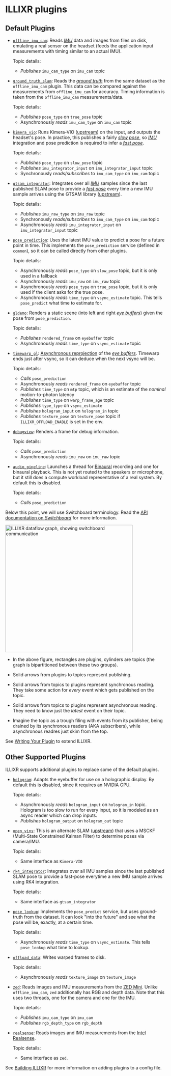 # ILLIXR plugins

## Default Plugins

-   [`offline_imu_cam`][2]:
    Reads [_IMU_][36] data and images from files on disk, emulating a real sensor on the headset
        (feeds the application input measurements with timing similar to an actual IMU).

    Topic details:

    -   *Publishes* `imu_cam_type` on `imu_cam` topic

-   [`ground_truth_slam`][3]:
    Reads the [_ground truth_][34] from the same dataset as the `offline_imu_cam` plugin.
    This data can be compared against the measurements from `offline_imu_cam` for accuracy.
    Timing information is taken from the `offline_imu_cam` measurements/data.

    Topic details:

    -   *Publishes* `pose_type` on `true_pose` topic
    -   Asynchronously *reads* `imu_cam_type` on `imu_cam` topic

-   [`kimera_vio`][10]:
    Runs Kimera-VIO ([upstream][1]) on the input, and outputs the headset's pose.
    In practice, this publishes a fairly [_slow pose_][37], so [_IMU_][36] integration
        and pose prediction is required to infer a [_fast pose_][37].

    Topic details:

    -   *Publishes* `pose_type` on `slow_pose` topic
    -   *Publishes* `imu_integrator_input` on `imu_integrator_input` topic
    -   Synchronously *reads*/*subscribes* to `imu_cam_type` on `imu_cam` topic

-   [`gtsam_integrator`][12]:
    Integrates over all [_IMU_][36] samples since the last published SLAM pose to provide a
        [_fast pose_][37] every time a new IMU sample arrives using
        the GTSAM library ([upstream][11]).

    Topic details:

    -   *Publishes* `imu_raw_type` on `imu_raw` topic
    -   Synchronously *reads/subscribes* to `imu_cam_type` on `imu_cam` topic
    -   Asynchronously *reads* `imu_integrator_input` on `imu_integrator_input` topic

-   [`pose_prediction`][17]:
    Uses the latest IMU value to predict a pose for a future point in time.
    This implements the `pose_prediction` service (defined in `common`), so it can be called directly from other plugins.

    Topic details:

    -   Asynchronously *reads* `pose_type` on `slow_pose` topic, but it is only used in a fallback
    -   Asynchronously *reads* `imu_raw` on `imu_raw` topic
    -   Asynchronously *reads* `pose_type` on `true_pose` topic, but it is only used if the client asks for the true pose.
    -   Asynchronously *reads* `time_type` on `vsync_estimate` topic.
        This tells `pose_predict` what time to estimate for.

-   [`gldemo`][5]:
    Renders a static scene (into left and right [_eye buffers_][34]) given the pose
        from `pose_prediction`.

    Topic details:

    -   *Publishes* `rendered_frame` on `eyebuffer` topic
    -   Asynchronously *reads* `time_type` on `vsync_estimate` topic

-   [`timewarp_gl`][6]:
    [Asynchronous reprojection][34] of the [_eye buffers_][34]. Timewarp ends just after vsync,
        so it can deduce when the next vsync will be.

    Topic details:

    -   *Calls* `pose_prediction`
    -   Asynchronously *reads* `rendered_frame` on `eyebuffer` topic
    -   *Publishes* `time_type` on `mtp` topic, which is an estimate of the _nominal_ motion-to-photon latency
    -   *Publishes* `time_type` on `warp_frame_age` topic
    -   *Publishes* `type_type` on `vsync_estimate`
    -   *Publishes* `hologram_input` on `hologram_in` topic
    -   *Publishes* `texture_pose` on `texture_pose` topic if `ILLIXR_OFFLOAD_ENABLE` is set in the env.

-   [`debugview`][7]: Renders a frame for debug information.

    Topic details:

    -   *Calls* `pose_prediction`
    -   Asynchronously *reads* `imu_raw` on `imu_raw` topic

-   [`audio_pipeline`][8]:
    Launches a thread for [Binaural][19] recording and one for binaural playback.
    This is not yet routed to the speakers or microphone, but it still does a compute workload representative of a real system.
    By default this is disabled.

    Topic details:

    -   *Calls* `pose_prediction`

Below this point, we will use Switchboard terminology.
Read the [API documentation on _Switchboard_][32] for more information.

<img
    src="../dataflow.png"
    alt ="ILLIXR dataflow graph, showing switchboard communication"
    style="width: 400px;"
/>

-   In the above figure, rectangles are plugins, cylinders are topics
        (the graph is bipartitioned between these two groups).

-   Solid arrows from plugins to topics represent publishing.

-   Solid arrows from topics to plugins represent synchronous reading.
    They take some action for _every_ event which gets published on the topic.

-   Solid arrows from topics to plugins represent asynchronous reading.
    They need to know just the _latest_ event on their topic.

-   Imagine the topic as a trough filing with events from its publisher,
        being drained by its synchronous readers (AKA subscribers),
        while asynchronous readres just skim from the top.

See [Writing Your Plugin][30] to extend ILLIXR.


## Other Supported Plugins
ILLIXR supports additional plugins to replace some of the default plugins.

-   [`hologram`][9]:
    Adapts the eyebuffer for use on a holographic display.
    By default this is disabled, since it requires an NVIDIA GPU.

    Topic details:

    -   Asynchronously *reads* `hologram_input` on `hologram_in` topic.
        Hologram is too slow to run for every input, so it is modeled as an async reader which can drop inputs.
    -   *Publishes* `hologram_output` on `hologram_out` topic

-   [`open_vins`][4]:
    This is an alternate SLAM ([upstream][18]) that uses a MSCKF
        (Multi-State Constrained Kalman Filter) to determine poses via camera/IMU.

    Topic details:

    -   Same interface as `Kimera-VIO`

-   [`rk4_integrator`][16]:
    Integrates over all IMU samples since the last published SLAM pose to
        provide a fast-pose everytime a new IMU sample arrives using RK4 integration.

    Topic details:

    -   Same interface as `gtsam_integrator`

-   [`pose_lookup`][20]:
    Implements the `pose_predict` service, but uses ground-truth from the dataset.
    It can look "into the future" and see what the pose will be, exactly, at a certain time.

    Topic details:

    -   Asynchronously *reads* `time_type` on `vsync_estimate`. This tells `pose_lookup` what time to lookup.

-   [`offload_data`][21]:
    Writes warped frames to disk.

    Topic details:

    -   Asynchronously *reads* `texture_image` on `texture_image`

-   [`zed`][22]:
    Reads images and IMU measurements from the [ZED Mini][24].
    Unlike `offline_imu_cam`, `zed` additionally has RGB and depth data.
    Note that this uses two threads, one for the camera and one for the IMU.

    Topic details:

    -   *Publishes* `imu_cam_type` on `imu_cam`
    -   *Publishes* `rgb_depth_type` on `rgb_depth`

-   [`realsense`][23]:
    Reads images and IMU measurements from the [Intel Realsense][25].

    Topic details:

    -   Same interface as `zed`.

See [Building ILLIXR][31] for more information on adding plugins to a config file.


[//]: # (- References -)

[1]:    https://github.com/MIT-SPARK/Kimera-VIO
[2]:    https://github.com/ILLIXR/ILLIXR/tree/master/offline_imu_cam
[3]:    https://github.com/ILLIXR/ILLIXR/tree/master/ground_truth_slam
[4]:    https://github.com/ILLIXR/open_vins
[5]:    https://github.com/ILLIXR/ILLIXR/tree/master/gldemo
[6]:    https://github.com/ILLIXR/ILLIXR/tree/master/timewarp_gl
[7]:    https://github.com/ILLIXR/ILLIXR/tree/master/debugview
[8]:    https://github.com/ILLIXR/audio_pipeline/tree/illixr-integration
[9]:    https://github.com/ILLIXR/HOTlab/tree/illixr-integration
[10]:   https://github.com/ILLIXR/Kimera-VIO
[11]:   https://gtsam.org/
[12]:   https://github.com/ILLIXR/ILLIXR/tree/master/gtsam_integrator
[16]:   https://github.com/ILLIXR/ILLIXR/tree/master/rk4_integrator
[17]:   https://github.com/ILLIXR/ILLIXR/tree/master/pose_prediction
[18]:   https://docs.openvins.com
[19]:   https://en.wikipedia.org/wiki/Binaural_recording
[20]:   https://github.com/ILLIXR/ILLIXR/tree/master/pose_lookup
[21]:   https://github.com/ILLIXR/ILLIXR/tree/master/offload_data
[22]:   https://github.com/ILLIXR/ILLIXR/tree/master/zed
[23]:   https://github.com/ILLIXR/ILLIXR/tree/master/realsense
[24]:   https://www.stereolabs.com/zed-mini/
[25]:   https://www.intelrealsense.com/depth-camera-d435/

[//]: # (- Internal -)

[30]:   writing_your_plugin.md
[31]:   building_illixr.md
[32]:   api/html/classILLIXR_1_1switchboard.html
[33]:   glossary.md#ground-truth
[34]:   glossary.md#eye-buffers
[35]:   glossary.md#asynchronous-reprojection
[36]:   glossary.md#inertial-measurement-unit
[37]:   glossary.md#pose

